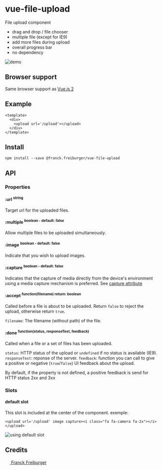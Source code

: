 # vue-file-upload
File upload component

* drag and drop / file chooser
* multiple file (except for IE9)
* add more files during upload
* overall progress bar
* no dependency

![demo](https://cloud.githubusercontent.com/assets/25509586/25576519/15bbca56-2e60-11e7-84ac-691f5be31de4.gif)


## Browser support
Same browser support as [Vue.js 2](https://github.com/vuejs/vue/blob/dev/README.md)


## Example
```
<template>
  <div>
    <upload url='/upload'></upload>
  </div>
</template>
```

## Install
```
npm install --save @franck.freiburger/vue-file-upload
```

## API

### Properties

#### :url <sup>string<sup>

Target url for the uploaded files.


#### :multiple <sup>boolean - default: false<sup>

Allow multiple files to be uploaded simultaneously.


#### :image <sup>boolean - default: false<sup>

Indicate that you wish to upload images.


#### :capture <sup>boolean - default: false<sup>

Indicates that the capture of media directly from the device's environment using a media capture mechanism is preferred.
See [capture attribute](https://www.w3.org/TR/html-media-capture/#the-capture-attribute)


#### :accept <sup>function(filename) return: boolean<sup>

Called before a file is about to be uploaded. Return `false` to reject the upload, otherwise return `true`.

`filename`: The filename (without path) of the file.


#### :done <sup>function(status, responseText, feedback)<sup>

Called when a file or a set of files has been uploaded.

`status`: HTTP status of the upload or `undefined` if no status is available (IE9).
`responseText`: reponse of the server.
`feedback`: function you can call to give a positive or negative (`true`/`false`) UI feedback about the upload.

By default, if the property is not defined, a positive feedback is send for HTTP status 2xx and 3xx

### Slots

#### default slot

This slot is included at the center of the component.
exemple:
```
<upload url='/upload' image capture><i class="fa fa-camera fa-2x"></i></upload>
```
![using default slot](https://cloud.githubusercontent.com/assets/25509586/25568109/39c755a0-2dfc-11e7-8bae-3a3be2e483ac.png)


## Credits
[<img src="https://www.franck-freiburger.com/FF.png" width="16"> Franck Freiburger](https://www.franck-freiburger.com)
